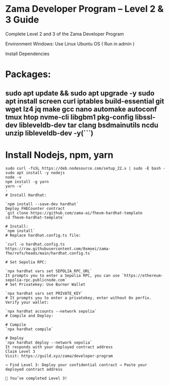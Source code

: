 # Zama Developer Program – Level 2 & 3 Guide
Complete Level 2 and 3 of the Zama Developer Program

Environment
Windows: Use Linux Ubuntu OS ( Run in admin )

Install Dependencies
# Packages:
**sudo apt update && sudo apt upgrade -y
sudo apt install screen curl iptables build-essential git wget lz4 jq make gcc nano automake autoconf tmux htop nvme-cli libgbm1 pkg-config libssl-dev libleveldb-dev tar clang bsdmainutils ncdu unzip libleveldb-dev  -y**(```)
-


# Install Nodejs, npm, yarn
```sudo apt update
sudo curl -fsSL https://deb.nodesource.com/setup_22.x | sudo -E bash -
sudo apt install -y nodejs
node -v
npm install -g yarn
yarn -v`
-
# Install Hardhat:

`npm install --save-dev hardhat`
Deploy FHECounter contract
`git clone https://github.com/zama-ai/fhevm-hardhat-template
cd fhevm-hardhat-template`

# Install:
`npm install`
# Replace hardhat.config.ts file:

`curl -o hardhat.config.ts https://raw.githubusercontent.com/0xmoei/zama-fhe/refs/heads/main/hardhat.config.ts`

# Set Sepolia RPC:

`npx hardhat vars set SEPOLIA_RPC_URL`
It prompts you to enter a Sepolia RPC, you can use `https://ethereum-sepolia-rpc.publicnode.com`
# Set Privatekey: Use Burner Wallet

`npx hardhat vars set PRIVATE_KEY`
# It prompts you to enter a privatekey, enter without 0x perfix.
Verify your wallet:

`npx hardhat accounts --network sepolia`
# Compile and Deploy:

# Compile
`npx hardhat compile`

# Deploy
`npx hardhat deploy --network sepolia`
It responds with your deployed contract address
Claim Level 3
Visit: https://guild.xyz/zama/developer-program

→ Find Level 3: Deploy your confidential contract → Paste your deployed contract address

🎉 You’ve completed Level 3!

